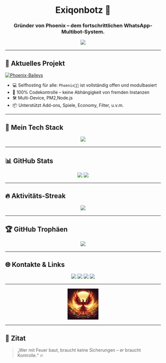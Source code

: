 <h1 align="center"> Exiqonbotz 👑</h1>
<h3 align="center"> Gründer von Phoenix – dem fortschrittlichen WhatsApp-Multibot-System.</h3>

<p align="center">
  <img src="https://readme-typing-svg.herokuapp.com?font=Fira+Code&size=22&pause=1000&center=true&vCenter=true&color=FF4D4D&width=450&lines=🔥+Dev+aus+Deutschland;🔥+PhoenixBot+–+Next+Gen+WA+Bot;🔥+Selfhosting+f%C3%BCr+alle;🔥 alt="Typing SVG" />
</p>

---

## 🚀 Aktuelles Projekt

[![Phoenix-Baileys](https://img.shields.io/badge/🔥%20Phoenix%20Baileys-Aktiv%20in%20Entwicklung-ff4d4d?style=for-the-badge&logo=whatsapp&logoColor=white)](https://github.com/Exiqonbotz/phoenix-baileys-v2)


- 💻 Selfhosting für alle: `Phoenix🐦‍🔥` ist vollständig offen und modulbasiert
- 🧠 100% Codekontrolle – keine Abhängigkeit von fremden Instanzen
- 🛠️ Multi-Device, PM2,Node.js
- 📦 Unterstützt Add-ons, Spiele, Economy, Filter, u.v.m.

---

## 🔧 Mein Tech Stack

<p align="center">
  <img src="https://skillicons.dev/icons?i=nodejs,javascript,mongodb,git,&theme=dark" />
</p>

---

## 📊 GitHub Stats

<p align="center">
  <img src="https://github-readme-stats.vercel.app/api?username=Exiqonbotz&show_icons=true&theme=radical&hide_border=true&icon_color=ff4d4d&title_color=ff6666" />
  <img src="https://github-readme-stats.vercel.app/api/top-langs/?username=Exiqonbotz&layout=compact&theme=radical&hide_border=true&title_color=ff6666" />
</p>

---

## 🔥 Aktivitäts-Streak

<p align="center">
  <img src="https://streak-stats.demolab.com?user=Exiqonbotz&theme=firewatch&hide_border=true&ring=ff4d4d&fire=ff3333&currStreakLabel=ffffff" />
</p>

---

## 🏆 GitHub Trophäen

<p align="center">
  <img src="https://github-profile-trophy.vercel.app/?username=Exiqonbotz&theme=dracula&row=1&column=7&no-bg=true&title=Stars,Commits,Repositories,Followers,PullRequest,Issues,Contributions" />
</p>

---

## 🌐 Kontakte & Links

<p align="center">
  <a href="https://t.me/Exiqonoff2"><img src="https://img.shields.io/badge/Telegram-Exiqonoff2-0088cc?style=for-the-badge&logo=telegram" /></a>
  <a href="https://discord.gg/kMCGH3xFAw"><img src="https://img.shields.io/badge/Discord-Community-5865F2?style=for-the-badge&logo=discord&logoColor=white" /></a>
  <a href="https://phoenixgermany.com"><img src="https://img.shields.io/badge/Website-phoenixgermany.com-orange?style=for-the-badge&logo=firefox-browser" /></a>
  <a href="mailto:phoenixgermanycontact@gmail.com"><img src="https://img.shields.io/badge/Mail-Kontakt-EA4335?style=for-the-badge&logo=gmail&logoColor=white" /></a>
</p>

---

<p align="center">
  <img src="https://github.com/Exiqonbotz/Exiqonbotz/raw/main/assets/phoenix.png" height="100" alt="Phoenix Logo" />
</p>

---

## 💬 Zitat

> „Wer mit Feuer baut, braucht keine Sicherungen – er braucht Kontrolle.“ 🔥  

